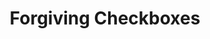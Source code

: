 ---
  id: "11191"
  fieldLayoutId: "89"
  uid: "1c391f2f-9dde-45ef-809e-d66f0f8632dc"
  enabled: "1"
  archived: "0"
  dateCreated: "2018-07-18 03:55:45"
  dateUpdated: "2019-01-28 02:47:27"
  siteSettingsId: "11191"
  slug: "forgiving-pattern"
  siteId: "1"
  uri: "patterns/web/entry/forgiving-pattern"
  enabledForSite: "1"
  sectionId: "2"
  typeId: "2"
  authorId: "1"
  postdateCreated: "2018-07-18 03:55:00"
  expirydateCreated: null
  contentId: "11187"
  title: "Forgiving Checkboxes"
  field_allColorsComputed: null
  field_allColorsComputedIllustration: null
  field_allColorsComputedThumbnail: null
  field_appDescription: null
  field_appDescriptionSentiment: null
  field_audio: "0"
  field_authorFaq: null
  field_bgThumbPosition: "left center"
  field_body: null
  field_captureSize: null
  field_categoriesRaw: "forgiveness,"
  field_categoryInPlainText: null
  field_coldThumbTransform: null
  field_colorPalette: null
  field_contributorName: null
  field_contributorUrl: null
  field_coverColor: null
  field_dominantColor: null
  field_externalContributor: "0"
  field_fetchWebsiteData: null
  field_fullName: null
  field_gfycatSource: "KeenFailingGalapagosdove"
  field_gif: "1"
  field_gumletUrl: null
  field_gumletUrlNoPreParse: null
  field_howHelps: "<p><strong>Forgiveness.</strong></p>\n<p>Although this solution seems like an obvious choice, you will be surprised to find that most implementations of radio buttons and checkboxes are very unforgiving. </p>\n<p>Amazon makes the right choice here by extending the target area of a crucial interaction control.</p>\n<p>Forgiving interactions are essential when users are performing tasks over and over. At the very least they help to reduce cognitive load and frustration, but in some instances like Amazon's, they can also have an impact on conversion rates and general customer satisfaction.</p>"
  field_howWorks: "<p>As the \"everything\" store, is not a surprise that Amazon has a sophisticated and comprehensive functionality behind their filtering system. Not only Amazon's filters are contextual to specific search queries, but also they rely on several UX accommodations that increase their usability.<br /><br />One important UX solution in their filters is the forgiveness of their checkbox fields. <br />When users want to interact with Amazon's website filters, they usually have to go through the process of selecting specific criteria that would help Amazon to narrow down their search.<br />When users click on the checkbox target, the checkbox would be selected as expected. However, if the user misses the checkbox target and instead clicks on the label (or chooses to click the label), the checkbox will be marked regardless, allowing the users to continue with their search.<br /></p>"
  field_iconColors: null
  field_iconComputedColors: null
  field_illustrationSource: null
  field_imagePathRaw: ""
  field_imageTextOcr: null
  field_depthArticleBody: null
  field_lpSentimentScore: null
  field_lpUrl: null
  field_mediaEmbed: null
  field_mobileId: null
  field_mobileShotSrc: null
  field_newsObject: null
  field_pageFetchJsonString: null
  field_patternSrc: "Amazon"
  field_platformRaw: "Web"
  field_qualityDescription: null
  field_rawResponse: null
  field_readingDuration: null
  field_readingDurationSeconds: null
  field_readingEaseLevel: null
  field_readingEaseScore: null
  field_references: null
  field_screenshotColors: null
  field_screenshotComputedColors: null
  field_sourceFromArchive: null
  field_strategyDescription: null
  field_thumbColors: null
  field_thumbVideoUrl: null
  field_webDescription: null
  field_webTitle: null
  field_what: "<p>This is a solution found in Amazon.com. When a user clicks on the label of one of the filter's checkboxes, the checkbox will get selected although the click wasn't performed directly on the checkbox target.</p>"
  root: null
  lft: null
  rgt: null
  level: null
  structureId: null
  layout: layouts/post.njk
---